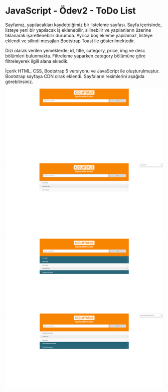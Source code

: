 # JavaScript - Ödev2 - ToDo List
Sayfamız, yapılacakları kaydetdiğimiz bir listeleme sayfası. Sayfa içerisinde, listeye yeni bir yapılacak iş eklenebilir, silinebilir ve yapılanların üzerine tıklanarak işaretlenebilir durumda. Ayrıca boş ekleme yapılamaz, listeye eklendi ve silindi mesajları Bootstrap Toast ile gösterilmektedir.

Dizi olarak verilen yemeklerde; id,  title, category, price, img ve desc bölümleri bulunmakta. Filtreleme yaparken category bölümüne göre filtreleyerek ilgili alana ekledik.

İçerik HTML, CSS, Bootstrap 5 versiyonu ve JavaScript ile oluşturulmuştur. Bootstrap sayfaya CDN olrak eklendi. Sayfaların resimlerini aşağıda görebilirsiniz.

 ![Screenshot](screenshots/1.PNG)
 ![Screenshot](screenshots/2.PNG)
 ![Screenshot](screenshots/3.PNG)
 ![Screenshot](screenshots/4.PNG)